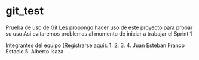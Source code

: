# git_test
Prueba de uso de Git
Les propongo hacer uso de este proyecto para probar su uso
Asi evitaremos problemas al momento de iniciar a trabajar el Sprint 1

Integrantes del equipo (Registrarse aqui):
1.
2.
3.
4. Juan Esteban Franco Estacio
5. Alberto Isaza
